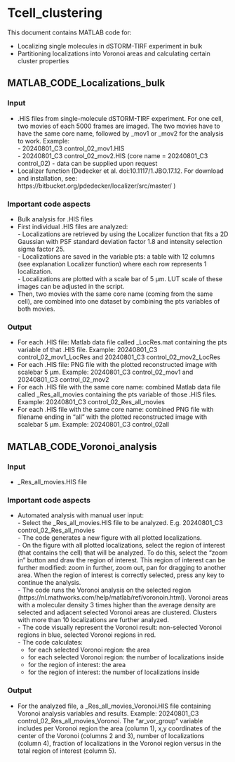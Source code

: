 # Tcell_clustering

This document contains MATLAB code for:
*	Localizing single molecules in dSTORM-TIRF experiment in bulk
*	Partitioning localizations into Voronoi areas and calculating certain cluster properties
<h2>MATLAB_CODE_Localizations_bulk</h2>
<h3>Input</h3>
<ul><li>.HIS files from single-molecule dSTORM-TIRF experiment. For one cell, two movies of each 5000 frames are imaged. The two movies have to have the same core name, followed by _mov1 or _mov2 for the analysis to work. Example: </li>
- 20240801_C3 control_02_mov1.HIS <br>
- 20240801_C3 control_02_mov2.HIS (core name = 20240801_C3 control_02) - data can be supplied upon request <br>
<li>	Localizer function (Dedecker et al. doi:10.1117/1.JBO.17.12. For download and installation, see: https://bitbucket.org/pdedecker/localizer/src/master/ )</li></ul>
<h3>Important code aspects</h3>
<ul><li>	Bulk analysis for .HIS files </li>
<li>	First individual .HIS files are analyzed: <br>
- Localizations are retrieved by using the Localizer function that fits a 2D Gaussian with PSF standard deviation factor 1.8 and intensity selection sigma factor 25. <br>
- Localizations are saved in the variable pts: a table with 12 columns (see explanation Localizer function) where each row represents 1 localization.<br>
- Localizations are plotted with a scale bar of 5 µm. LUT scale of these images can be adjusted in the script.<br></li>
<li>	Then, two movies with the same core name (coming from the same cell), are combined into one dataset by combining the pts variables of both movies. </li></ul>
<h3>Output</h3>
<ul><li>	For each .HIS file: Matlab data file called _LocRes.mat containing the pts variable of that .HIS file. Example: 20240801_C3 control_02_mov1_LocRes and 20240801_C3 control_02_mov2_LocRes</li>
<li>	For each .HIS file: PNG file with the plotted reconstructed image with scalebar 5 µm. Example: 20240801_C3 control_02_mov1 and 20240801_C3 control_02_mov2</li>
<li>	For each .HIS file with the same core name: combined Matlab data file called _Res_all_movies containing the pts variable of those .HIS files. Example: 20240801_C3 control_02_Res_all_movies</li>
<li>	For each .HIS file with the same core name: combined PNG file with filename ending in “all” with the plotted reconstructed image with scalebar 5 µm. Example: 20240801_C3 control_02all</li></ul>

<h2>MATLAB_CODE_Voronoi_analysis</h2>
<h3>Input</h3>
<ul><li>	_Res_all_movies.HIS file </li></ul>
<h3>Important code aspects</h3>
<ul><li>	Automated analysis with manual user input: <br>
-	Select the _Res_all_movies.HIS file to be analyzed. E.g. 20240801_C3 control_02_Res_all_movies <br>
-	The code generates a new figure with all plotted localizations.<br>
-	On the figure with all plotted localizations, select the region of interest (that contains the cell) that will be analyzed. To do this, select the “zoom in” button and draw the region of interest. This region of interest can be further modified: zoom in further, zoom out, pan for dragging to another area. When the region of interest is correctly selected, press any key to continue the analysis.<br>
-	The code runs the Voronoi analysis on the selected region (https://nl.mathworks.com/help/matlab/ref/voronoin.html). Voronoi areas with a molecular density 3 times higher than the average density are selected and adjacent selected Voronoi areas are clustered. Clusters with more than 10 localizations are further analyzed.<br>
-	The code visually represent the Voronoi result: non-selected Voronoi regions in blue, selected Voronoi regions in red.<br>
-	The code calculates:<br>
<ul><li>	for each selected Voronoi region: the area</li>
<li>	for each selected Voronoi region: the number of localizations inside</li>
<li>	for the region of interest: the area</li>
<li>	for the region of interest: the number of localizations inside</li></ul></ul>
<h3>Output</h3>
<ul><li>	For the analyzed file, a _Res_all_movies_Voronoi.HIS file containing Voronoi analysis variables and results. Example: 20240801_C3 control_02_Res_all_movies_Voronoi. The “ar_vor_group” variable includes per Voronoi region the area (column 1), x,y coordinates of the center of the Voronoi (columns 2 and 3), number of localizations (column 4), fraction of localizations in the Voronoi region versus in the total region of interest (column 5).</li></ul>
